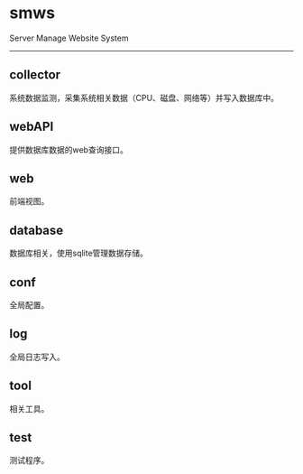 # smws
Server Manage Website System

---

## collector
系统数据监测，采集系统相关数据（CPU、磁盘、网络等）并写入数据库中。

## webAPI
提供数据库数据的web查询接口。

## web
前端视图。

## database
数据库相关，使用sqlite管理数据存储。

## conf
全局配置。

## log
全局日志写入。

## tool
相关工具。

## test
测试程序。

